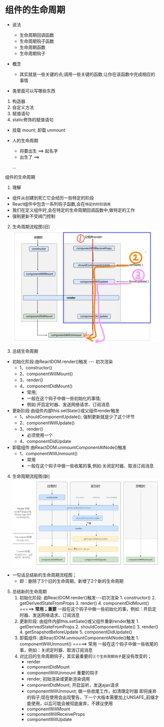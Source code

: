 # 组件的生命周期  
- 说法
    - 生命周期回调函数
    - 生命周期钩子函数
    - 生命周期函数
    - 生命周期钩子

- 概念      
    - 其实就是一些关键的点;调用一些关键的函数;让你在该函数中完成相应的事情

- 类里面可以写哪些东西
1. 构造器
2. 自定义方法
3. 赋值语句
4. static修饰的赋值语句

- 挂载 mount; 卸载 unmount

- 人的生命周期
    - 将要出生 ==> 起名字
    - 出生了   ==> 

    ...

组件的生命周期
1. 理解
- 组件从创建到死亡它会经历一些特定的阶段
- React组件中包含一系列钩子函数,会在`特定的时刻调用`
- 我们在定义组件时,会在特定的生命周期回调函数中,做特定的工作
- 强制更新不受阀门控制

2. 生命周期流程图(旧)
![项目主界面](../picture/生命周期(旧).png)

3. 总结生命周期
- 初始化阶段:由ReactDOM.render()触发 --- 初次渲染
    - 1、constructor()
    - 2、componentWillMount()
    - 3、render()
    - 4、componentDidMount()
        - 常用;
        - 一般在这个钩子中做一些初始化的事情;
        - 例如:开启定时器、发送网络请求、订阅消息
- 更新阶段:由组件内部this.setState()或父组件render触发
    - 1、shouldComponentUpdate(); 强制更新就是少了这个环节
    - 2、componentWillUpdate()
    - 3、render()
        - 必须使用一个
    - 4、componentDidUpdate
- 卸载组件:由ReactDOM.unmountComponentAtNode()触发
    - 1、componentWillUnmount()
        - 常用
        - 一般在这个钩子中做一些收尾的事,例如:关闭定时器、取消订阅消息

4. 生命周期流程图(新)
![项目主界面](../picture/生命周期(新).jpeg)
- 一句话总结新的生命周期流程图；
    - 即：删除了3个旧的生命周期，新增了2个新的生命周期
    
5. 总结新的生命周期
    1. 初始化阶段: 由ReactDOM.render()触发---初次渲染
            1.	constructor()
            2.	getDerivedStateFromProps 
            3.	render()
            4.	componentDidMount() =====> **常用；重要**
                    一般在这个钩子中做一些初始化的事，例如：开启定时器、发送网络请求、订阅消息
    2. 更新阶段: 由组件内部this.setSate()或父组件重新render触发
            1.	getDerivedStateFromProps
            2.	shouldComponentUpdate()
            3.	render()
            4.	getSnapshotBeforeUpdate
            5.	componentDidUpdate()
    3. 卸载组件: 由ReactDOM.unmountComponentAtNode()触发
            1.	componentWillUnmount()  =====> 常用
                    一般在这个钩子中做一些收尾的事，例如：关闭定时器、取消订阅消息
    4. 对比旧的生命周期钩子，其实最重要的`三个生命周期钩子`是没有改变的；
        - render
        - componentDidMount
        - componentWillUnmount
    重要的钩子
        - render; 初始渲染或更新渲染调用
        - componentDidMount; 开启监听，发送ajax请求
        - componentWillUnmount; 做一些收尾工作，如清理定时器
    即将废弃的钩子;现在使用会出现警告，下一个大版本需要加上UNSAFE_前缀才能使用，以后可能会被彻底废弃，不建议使用
        - componentWillMount
        - componentWillReceiveProps
        - componentWillUpdate















